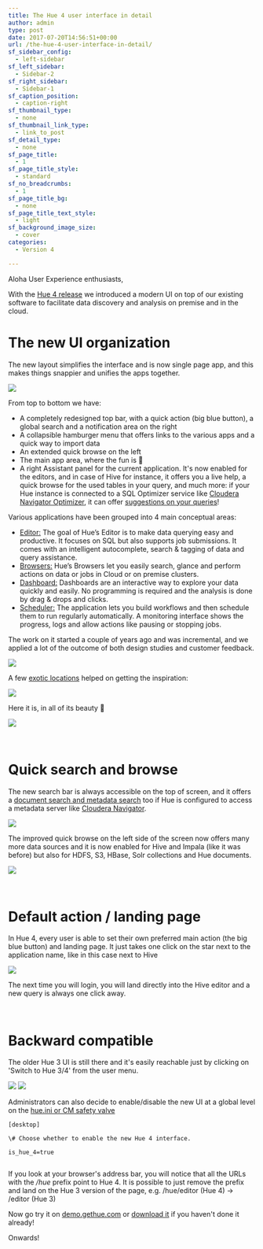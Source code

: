 ```yaml
---
title: The Hue 4 user interface in detail
author: admin
type: post
date: 2017-07-20T14:56:51+00:00
url: /the-hue-4-user-interface-in-detail/
sf_sidebar_config:
  - left-sidebar
sf_left_sidebar:
  - Sidebar-2
sf_right_sidebar:
  - Sidebar-1
sf_caption_position:
  - caption-right
sf_thumbnail_type:
  - none
sf_thumbnail_link_type:
  - link_to_post
sf_detail_type:
  - none
sf_page_title:
  - 1
sf_page_title_style:
  - standard
sf_no_breadcrumbs:
  - 1
sf_page_title_bg:
  - none
sf_page_title_text_style:
  - light
sf_background_image_size:
  - cover
categories:
  - Version 4

---
```

Aloha User Experience enthusiasts,

With the [Hue 4 release][1] we introduced a modern UI on top of our existing software to facilitate data discovery and analysis on premise and in the cloud.

# The new UI organization

The new layout simplifies the interface and is now single page app, and this makes things snappier and unifies the apps together.

<img src="https://cdn.gethue.com/uploads/2017/07/Screenshot-2017-07-19-16.04.28.png"/>

From top to bottom we have:

  * A completely redesigned top bar, with a quick action (big blue button), a global search and a notification area on the right
  * A collapsible hamburger menu that offers links to the various apps and a quick way to import data
  * An extended quick browse on the left
  * The main app area, where the fun is 🙂
  * A right Assistant panel for the current application. It's now enabled for the editors, and in case of Hive for instance, it offers you a live help, a quick browse for the used tables in your query, and much more: if your Hue instance is connected to a SQL Optimizer service like <a href="https://optimizer.cloudera.com" target="_blank" rel="noopener noreferrer">Cloudera Navigator Optimizer</a>, it can offer [suggestions on your queries][2]!

Various applications have been grouped into 4 main conceptual areas:

  * [Editor:][3] The goal of Hue’s Editor is to make data querying easy and productive. It focuses on SQL but also supports job submissions. It comes with an intelligent autocomplete, search & tagging of data and query assistance.
  * [Browsers:][4] Hue’s Browsers let you easily search, glance and perform actions on data or jobs in Cloud or on premise clusters.
  * [Dashboard:][5] Dashboards are an interactive way to explore your data quickly and easily. No programming is required and the analysis is done by drag & drops and clicks.
  * [Scheduler:][6] The application lets you build workflows and then schedule them to run regularly automatically. A monitoring interface shows the progress, logs and allow actions like pausing or stopping jobs.

The work on it started a couple of years ago and was incremental, and we applied a lot of the outcome of both design studies and customer feedback.

<img src="https://cdn.gethue.com/uploads/2017/07/Screenshot-2017-07-19-16.04.18.png"/>

A few [exotic locations][7] helped on getting the inspiration:

<img src="https://cdn.gethue.com/uploads/2016/12/IMG_5670-1024x768.jpg"/>

Here it is, in all of its beauty 🙂

[<img src="https://cdn.gethue.com/uploads/2016/04/hue4_editor.png" />][8]

&nbsp;

# Quick search and browse

The new search bar is always accessible on the top of screen, and it offers a [document search and metadata search][9] too if Hue is configured to access a metadata server like <a href="https://www.cloudera.com/products/product-components/cloudera-navigator.html" target="_blank" rel="noopener noreferrer">Cloudera Navigator</a>.

<img src="https://cdn.gethue.com/uploads/2017/07/Screenshot-2017-07-19-16.24.07.png"/>

The improved quick browse on the left side of the screen now offers many more data sources and it is now enabled for Hive and Impala (like it was before) but also for HDFS, S3, HBase, Solr collections and Hue documents.

<img src="https://cdn.gethue.com/uploads/2017/07/Screenshot-2017-07-19-16.29.59.png"/>

&nbsp;

# Default action / landing page

In Hue 4, every user is able to set their own preferred main action (the big blue button) and landing page. It just takes one click on the star next to the application name, like in this case next to Hive

<img src="https://cdn.gethue.com/uploads/2017/07/Screenshot-2017-07-18-19.20.57.png"/>

The next time you will login, you will land directly into the Hive editor and a new query is always one click away.

&nbsp;

# Backward compatible

The older Hue 3 UI is still there and it's easily reachable just by clicking on 'Switch to Hue 3/4' from the user menu.

<img src="https://cdn.gethue.com/uploads/2017/07/Screenshot-2017-07-19-15.28.12.png"/>

<img src="https://cdn.gethue.com/uploads/2017/07/Screenshot-2017-07-19-15.28.24.png"/>

Administrators can also decide to enable/disable the new UI at a global level on the <a href="https://gethue.com/how-to-configure-hue-in-your-hadoop-cluster/" target="_blank" rel="noopener noreferrer">hue.ini or CM safety valve</a>

<pre><code class="bash">[desktop]

\# Choose whether to enable the new Hue 4 interface.

is_hue_4=true

</code></pre>

If you look at your browser's address bar, you will notice that all the URLs with the <span class="emphasis"><em>/hue</em></span> prefix point to Hue 4. It is possible to just remove the prefix and land on the Hue 3 version of the page, e.g. /hue/editor (Hue 4) → /editor (Hue 3)

Now go try it on [demo.gethue.com][10] or <a href="https://gethue.com/hue-4-and-its-new-interface-is-out/" target="_blank" rel="noopener noreferrer">download it</a> if you haven't done it already!

Onwards!

 [1]: https://gethue.com/hue-4-and-its-new-interface-is-out/
 [2]: https://gethue.com/hue-4-sql-editor-improvements/
 [3]: https://gethue.com/sql-editor/
 [4]: https://gethue.com/browsers/
 [5]: https://gethue.com/search-dashboards/
 [6]: https://gethue.com/scheduling/
 [7]: https://gethue.com/category/team/
 [8]: https://cdn.gethue.com/uploads/2016/04/hue4_editor.png
 [9]: https://blog.cloudera.com/blog/2017/05/new-in-cloudera-enterprise-5-11-hue-data-search-and-tagging/
 [10]: http://demo.gethue.com
